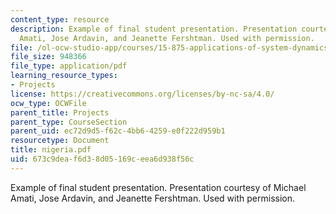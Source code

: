 ```yaml
---
content_type: resource
description: Example of final student presentation. Presentation courtesy of Michael
  Amati, Jose Ardavin, and Jeanette Fershtman. Used with permission.
file: /ol-ocw-studio-app/courses/15-875-applications-of-system-dynamics-spring-2004/673c9deaf6d38d05169ceea6d938f56c_nigeria.pdf
file_size: 948366
file_type: application/pdf
learning_resource_types:
- Projects
license: https://creativecommons.org/licenses/by-nc-sa/4.0/
ocw_type: OCWFile
parent_title: Projects
parent_type: CourseSection
parent_uid: ec72d9d5-f62c-4bb6-4259-e0f222d959b1
resourcetype: Document
title: nigeria.pdf
uid: 673c9dea-f6d3-8d05-169c-eea6d938f56c
---
```

Example of final student presentation. Presentation courtesy of Michael Amati, Jose Ardavin, and Jeanette Fershtman. Used with permission.